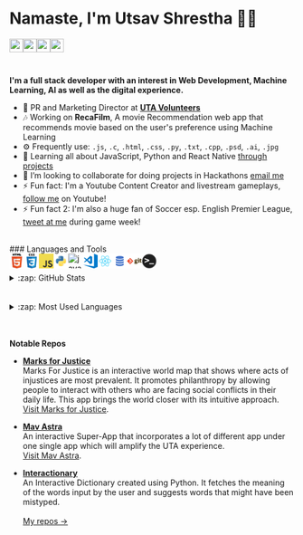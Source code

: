 # Namaste, I'm Utsav Shrestha 👋😄

<div>
<a href="https://1drv.ms/b/s!Ap4RYyRFVUKvgZte-d4qCSeiGqgnSQ?e=N2F0pU" target="_blank" rel="noopener noreferrer"><img src="https://anthonyteo.com/images/resume.svg" width="24px" height="24px" align="left"></a>
<a href="https://github.com/utsavneutron" target="_blank" rel="noopener noreferrer"><img src="https://yt3.ggpht.com/-3BKTe8YFlbA/AAAAAAAAAAI/AAAAAAAAAAA/ad0jqQ4IkGE/s900-c-k-no-mo-rj-c0xffffff/photo.jpg" width="24px" height="24px" align="left"></a>
<a href="https://twitter.com/utsavgenius" target="_blank" rel="noopener noreferrer"><img src="https://anthonyteo.com/images/twitter.svg" width="24px" height="24px" align="left"></a>
<a href="https://www.linkedin.com/in/utsavneutron" target="_blank" rel="noopener noreferrer"><img src="https://anthonyteo.com/images/linkedin.svg" width="24px" height="24px" align="left"></a>
</div>
<br/><br/><br/>

**I'm a full stack developer with an interest in Web Development, Machine Learning, AI as well as the digital experience.**

- 🎨 PR and Marketing Director at **[UTA Volunteers](https://www.instagram.com/uta.volunteers/)**
- 🎶 Working on **RecaFilm**, A movie Recommendation web app that recommends movie based on the user's preference using Machine Learning
- ⚙️ Frequently use: `.js`, `.c`, `.html`, `.css`, `.py`, `.txt`, `.cpp`, `.psd`, `.ai`, `.jpg`
- 🌱 Learning all about JavaScript, Python and React Native [through projects](https://github.com/utsavneutron?tab=repositories)
- 👯 I’m looking to collaborate for doing projects in Hackathons [email me](utsav.shrestha@mavs.uta.edu)
- ⚡ Fun fact: I'm a Youtube Content Creator and livestream gameplays, [follow me](https://bit.ly/3jz08DW) on Youtube!
- ⚡ Fun fact 2: I'm also a huge fan of Soccer esp. English Premier League, [tweet at me](https://twitter.com/utsavgenius) during game week!

<br/>
### Languages and Tools
<div>
<img align="left" alt="HTML5" width="26px" src="https://raw.githubusercontent.com/github/explore/80688e429a7d4ef2fca1e82350fe8e3517d3494d/topics/html/html.png" />
<img align="left" alt="CSS3" width="26px" src="https://raw.githubusercontent.com/github/explore/80688e429a7d4ef2fca1e82350fe8e3517d3494d/topics/css/css.png" />
<img align="left" alt="JavaScript" width="26px" src="https://raw.githubusercontent.com/github/explore/80688e429a7d4ef2fca1e82350fe8e3517d3494d/topics/javascript/javascript.png" />
<img align="left" alt="python" width="26px" src="https://raw.githubusercontent.com/github/explore/80688e429a7d4ef2fca1e82350fe8e3517d3494d/topics/python/python.png" />
<img align="left" alt="java" width="26px" height="26px" src="https://user-images.githubusercontent.com/67445848/113480594-a9b34e00-945a-11eb-8c99-4f4e3033b975.jpeg" />
<img align="left" alt="Visual Studio Code" width="26px" src="https://raw.githubusercontent.com/github/explore/80688e429a7d4ef2fca1e82350fe8e3517d3494d/topics/visual-studio-code/visual-studio-code.png" />
<img align="left" alt="React" width="26px" src="https://raw.githubusercontent.com/github/explore/80688e429a7d4ef2fca1e82350fe8e3517d3494d/topics/react/react.png" />
<img align="left" alt="SQL" width="26px" src="https://raw.githubusercontent.com/github/explore/80688e429a7d4ef2fca1e82350fe8e3517d3494d/topics/sql/sql.png" />
<img align="left" alt="Git" width="26px" src="https://raw.githubusercontent.com/github/explore/80688e429a7d4ef2fca1e82350fe8e3517d3494d/topics/git/git.png" />
<img align="left" alt="Terminal" width="26px" src="https://raw.githubusercontent.com/github/explore/80688e429a7d4ef2fca1e82350fe8e3517d3494d/topics/terminal/terminal.png" />
</div>
<br/>
<br/>
<details>
  <summary>:zap: GitHub Stats</summary>

  <img alt="My GitHub Stats" src="https://github-readme-stats.vercel.app/api?username=utsavneutron&show_icons=true&hide_border=true" />

</details>
<br/>
<br/>

<details>
  <summary>:zap: Most Used Languages</summary>
  <img alt="My Top Languages" src="https://github-readme-stats.vercel.app/api/top-langs/?username=utsavneutron&langs_count=8" />

</details>
<br/>
<br/>

**Notable Repos**

- **[Marks for Justice](https://github.com/utsavneutron/marks_for_justice)**<br/>
  Marks For Justice is an interactive world map that shows where acts of injustices are most prevalent. It promotes philanthropy by allowing people to interact with others who are facing social conflicts in their daily life. This app brings the world closer with its intuitive approach. <br/>
  [Visit Marks for Justice](https://utsavneutron.github.io/marks_for_justice).

- **[Mav Astra]()**<br/>
  An interactive Super-App that incorporates a lot of different app under one single app which will amplify the UTA experience. <br/>
  [Visit Mav Astra](https://github.com/utsavneutron/Mav-Astra).

<!-- - **[Spotify Duotone Filter with Canvas API](https://gist.github.com/6286d8a69cccf9304871c867a9144e19)**<br/>
  An concise and efficient way to apply the Spotify duotone effect on images in `<canvas>` elements for download. <br/>
  [Read about it here](https://codeburst.io/build-spotifys-colorizer-effect-with-javascript-35cb75fc638c). -->

- **[Interactionary](https://github.com/utsavneutron/interactionary)**</br>
  An Interactive Dictionary created using Python. It fetches the meaning of the words input by the user and suggests words that might have been mistyped. </br></br>
  [My repos →](https://github.com/utsavneutron?tab=repositories)

<!--
Here are some ideas to get you started:

- 🔭 I’m currently working on ...
- 🌱 I’m currently learning ...
- 👯 I’m looking to collaborate on ...
- 🤔 I’m looking for help with ...
- 💬 Ask me about ...
- 📫 How to reach me: ...
- 😄 Pronouns: ...
- ⚡ Fun fact: ...
- 📝 Sharing my implementations and discoveries [through writing]()
-->
